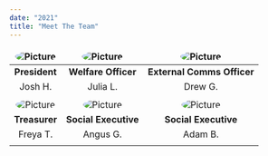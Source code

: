 ```yaml
---
date: "2021"
title: "Meet The Team"
---
```


<style>
table
{
text-align: center;
}
table td, table th
{
border: 0;
}
table img 
{
border-radius: 50%;
}
table tr:nth-child(4n+1)
{
    font-weight: bold;
}
</style>

| ![Picture](/images/team/joshh.jpg) | ![Picture](/images/team/hackerman.jpg) | ![Picture](/images/team/hackerman.jpg) |
|---------------------------------|---------------------------------|---------------------------------|
| President                       | Welfare Officer                 | External Comms Officer          |
| Josh H.                         | Julia L.                        | Drew G.                         |
|                                 |                                 |                                 |
| ![Picture](/images/team/freyat.jpg) | ![Picture](/images/team/angusg.jpg) | ![Picture](/images/team/hackerman.jpg) |
| Treasurer                       | Social Executive                | Social Executive                |
| Freya T.                        | Angus G.                        | Adam B.                         |
|                                 |                                 |                                 |

